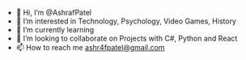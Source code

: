 - 👋 Hi, I’m @AshrafPatel
- 👀 I’m interested in Technology, Psychology, Video Games, History
- 🌱 I’m currently learning 
- 💞️ I’m looking to collaborate on Projects with C#, Python and React
- 📫 How to reach me ashr4fpatel@gmail.com

<!---
AshrafPatel/AshrafPatel is a ✨ special ✨ repository because its `README.md` (this file) appears on your GitHub profile.
You can click the Preview link to take a look at your changes.
--->
